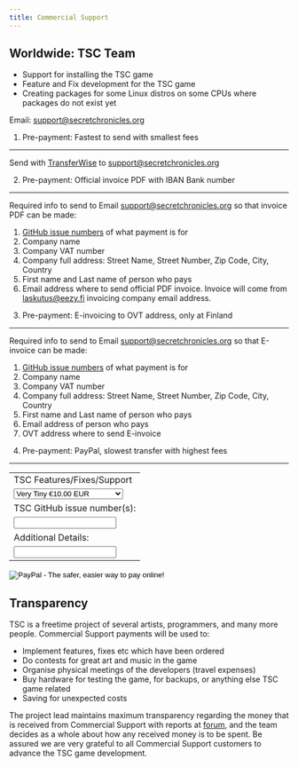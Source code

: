 ```yaml
---
title: Commercial Support
---
```


Worldwide: TSC Team
-------------------

* Support for installing the TSC game
* Feature and Fix development for the TSC game
* Creating packages for some Linux distros on some CPUs
  where packages do not exist yet

Email: [support@secretchronicles.org](mailto:support@secretchronicles.org)

1) Pre-payment: Fastest to send with smallest fees
-----------------------------------------------

Send with [TransferWise](https://transferwise.com) to
[support@secretchronicles.org](mailto:support@secretchronicles.org)

2) Pre-payment: Official invoice PDF with IBAN Bank number
----------------------------------------------------------

Required info to send to Email [support@secretchronicles.org](mailto:support@secretchronicles.org) so that invoice PDF can be made:

1. [GitHub issue numbers](https://github.com/Secretchronicles/TSC/issues) of what payment is for
1. Company name
1. Company VAT number
1. Company full address: Street Name, Street Number, Zip Code, City, Country
1. First name and Last name of person who pays
1. Email address where to send official PDF invoice. Invoice will come from laskutus@eezy.fi invoicing company email address.

3) Pre-payment: E-invoicing to OVT address, only at Finland
-----------------------------------------------------------

Required info to send to Email [support@secretchronicles.org](mailto:support@secretchronicles.org) so that E-invoice can be made:

1. [GitHub issue numbers](https://github.com/Secretchronicles/TSC/issues) of what payment is for
1. Company name
1. Company VAT number
1. Company full address: Street Name, Street Number, Zip Code, City, Country
1. First name and Last name of person who pays
1. Email address of person who pays
1. OVT address where to send E-invoice

4) Pre-payment: PayPal, slowest transfer with highest fees
----------------------------------------------------------

<form action="https://www.paypal.com/cgi-bin/webscr" method="post" target="_top">
<input type="hidden" name="cmd" value="_s-xclick">
<input type="hidden" name="hosted_button_id" value="KJ8TY8WD52G9E">
<table>
<tr><td><input type="hidden" name="on0" value="TSC Features/Fixes/Support">TSC Features/Fixes/Support</td></tr><tr><td><select name="os0">
	<option value="Very Tiny">Very Tiny €10.00 EUR</option>
	<option value="Tiny">Tiny €30.00 EUR</option>
	<option value="Quick">Quick €50.00 EUR</option>
	<option value="Small">Small €100.00 EUR</option>
	<option value="Custom">Custom €250.00 EUR</option>
	<option value="Medium">Medium €500.00 EUR</option>
	<option value="Normal">Normal €750.00 EUR</option>
	<option value="Working">Working €1,000.00 EUR</option>
	<option value="Complete">Complete €2,000.00 EUR</option>
	<option value="User Friendly">User Friendly €5,000.00 EUR</option>
</select> </td></tr>
<tr><td><input type="hidden" name="on1" value="TSC GitHub issue number(s):">TSC GitHub issue number(s):</td></tr><tr><td><input type="text" name="os1" maxlength="200"></td></tr>
<tr><td><input type="hidden" name="on2" value="Additional Details:">Additional Details:</td></tr><tr><td><input type="text" name="os2" maxlength="200"></td></tr>
</table>
<input type="hidden" name="currency_code" value="EUR">
<input type="image" src="https://www.paypalobjects.com/en_US/i/btn/btn_buynowCC_LG.gif" border="0" name="submit" alt="PayPal - The safer, easier way to pay online!">
<img alt="" border="0" src="https://www.paypalobjects.com/fi_FI/i/scr/pixel.gif" width="1" height="1">
</form>

Transparency
------------

TSC is a freetime project of several artists, programmers, and many
more people. Commercial Support payments will be used to:

* Implement features, fixes etc which have been ordered
* Do contests for great art and music in the game
* Organise physical meetings of the developers (travel expenses)
* Buy hardware for testing the game, for backups, or anything else
  TSC game related
* Saving for unexpected costs

The project lead maintains maximum transparency regarding the
money that is received from Commercial Support with reports at [forum][1],
and the team decides as a whole about how any received money is to
be spent. Be assured we are very grateful to all
Commercial Support customers to advance the TSC game development.

[1]: https://lists.secretchronicles.org/hyperkitty/list/tsc-devel@lists.secretchronicles.org/
